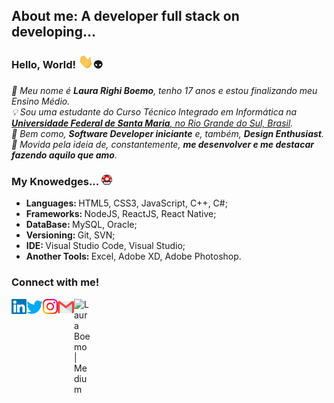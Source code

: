 <!-- Guardar p quando eu fizer meu octo ;) 
<img align="right" alt="PC GIF" src="https://github.com/LauraBoemo/LauraBoemo/blob/main/LauraGifImagem/PC.gif" width="140" /> 
 -->

## About me: A developer full stack on developing...
### **Hello, World!** <img src="https://github.com/LauraBoemo/LauraBoemo/blob/main/LauraGifImagem/Hi.gif" width="24px">👽
<p>
  <em>
    🎀 Meu nome é <b>Laura Righi Boemo</b>, tenho 17 anos e estou finalizando meu Ensino Médio. </br>💡  Sou uma estudante do Curso Técnico Integrado em Informática na <a href="https://www.ufsm.br/"> <b>Universidade Federal de Santa Maria</b>, no Rio Grande do Sul, Brasil</a>. </br>👾  Bem como, <b>Software Developer iniciante</b> e, também, <b>Design Enthusiast</b>. </br>🚀  Movida pela ideia de, constantemente, <b>me desenvolver e me destacar fazendo aquilo que amo</b>.</br>
  </em>  
</p>

### My Knowedges... <img src="https://github.com/LauraBoemo/LauraBoemo/blob/main/LauraGifImagem/powerup.gif" width="17px">
- <b>Languages: </b>HTML5, CSS3, JavaScript, C++, C#;<br>
- <b>Frameworks: </b>NodeJS, ReactJS, React Native;<br>
- <b>DataBase: </b>MySQL, Oracle;<br>
- <b>Versioning: </b>Git, SVN;<br>
- <b>IDE: </b>Visual Studio Code, Visual Studio;<br>
- <b>Another Tools: </b>Excel, Adobe XD, Adobe Photoshop.<br>

### Connect with me!&nbsp; 
<a href="https://www.linkedin.com/in/laura-boemo-956b92193/">
    <img align="left" alt="Laura Boemo | Linkedin" width="24px" src="https://github.com/LauraBoemo/LauraBoemo/blob/main/LauraGifImagem/Linkedin.svg" />
  </a> &nbsp;&nbsp;
  <a href="https://twitter.com/LauraBoemo">
    <img align="left" alt="Laura Boemo | Twitter" width="26px" src="https://github.com/LauraBoemo/LauraBoemo/blob/main/LauraGifImagem/Twitter.svg" />
  </a> &nbsp;&nbsp;
  <a href="https://www.instagram.com/lauraboemo/">
    <img align="left" alt="Laura Boemo | Instagram" width="24px" src="https://github.com/LauraBoemo/LauraBoemo/blob/main/LauraGifImagem/Instagram.svg" />
  </a> &nbsp;&nbsp;
  <a href="mailto:lauraboemo@gmail.com">
    <img align="left" alt="Laura Boemo | Gmail" width="26px" src="https://github.com/LauraBoemo/LauraBoemo/blob/main/LauraGifImagem/Gmail.svg" />
  </a>
  <a href="https://medium.com/@shubhamdeepjha">
    <img align="left" alt="Laura Boemo | Medium" width="26px"src="https://cdn.svgporn.com/logos/medium.svg" />
  </a>

<!-- Pra quando eu tiver um Stats decente :D>
<h1 align="center">
<img alt="LauraB" src="https://github-readme-stats.vercel.app/api?username=LauraBoemo&show_icons=true&hide_border=true" />
</h1>
  



